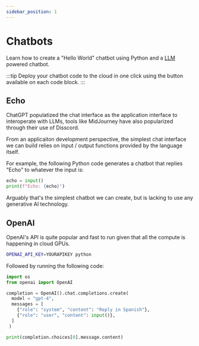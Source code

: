 ```yaml
---
sidebar_position: 1
---
```


# Chatbots

Learn how to create a "Hello World" chatbot using Python and a [LLM](../genai/llm.md) powered chatbot. 

:::tip
Deploy your chatbot code to the cloud in one click using the button available on each code block.
:::

## Echo

ChatGPT populatized the chat interface as the application interface to interoperate with LLMs, tools like MidJourney have also popularized through their use of Disscord.

From an applicaiton development perspective, the simplest chat interface we can build relies on input / output functions provided by the language itself.

For example, the following Python code generates a chatbot that replies "Echo" to whatever the input is:

```python
echo = input()
print(f"Echo: {echo}")
```

Arguably that's the simplest chatbot we can create, but is lacking to use any generative AI technology.

## OpenAI

OpenAI's API is quite popular and fast to run given that all the compute is happening in cloud GPUs.

```bash
OPENAI_API_KEY=YOURAPIKEY python
```

Followed by running the following code:

```python
import os
from openai import OpenAI

completion = OpenAI().chat.completions.create(
  model = "gpt-4",
  messages = [
    {"role": "system", "content": "Reply in Spanish"},
    {"role": "user", "content": input()},
  ]
 )

print(completion.choices[0].message.content)
```
